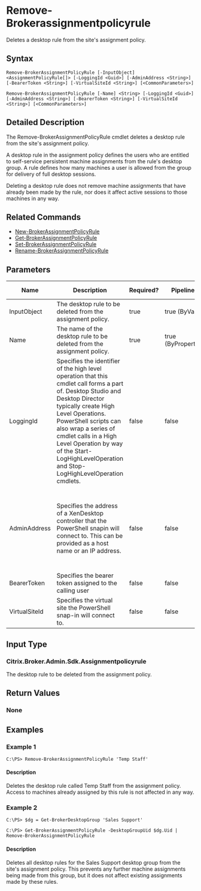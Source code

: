 ﻿
# Remove-Brokerassignmentpolicyrule
Deletes a desktop rule from the site's assignment policy.
## Syntax
```
Remove-BrokerAssignmentPolicyRule [-InputObject] <AssignmentPolicyRule[]> [-LoggingId <Guid>] [-AdminAddress <String>] [-BearerToken <String>] [-VirtualSiteId <String>] [<CommonParameters>]

Remove-BrokerAssignmentPolicyRule [-Name] <String> [-LoggingId <Guid>] [-AdminAddress <String>] [-BearerToken <String>] [-VirtualSiteId <String>] [<CommonParameters>]
```
## Detailed Description
The Remove-BrokerAssignmentPolicyRule cmdlet deletes a desktop rule from the site's assignment policy.

A desktop rule in the assignment policy defines the users who are entitled to self-service persistent machine assignments from the rule's desktop group. A rule defines how many machines a user is allowed from the group for delivery of full desktop sessions.

Deleting a desktop rule does not remove machine assignments that have already been made by the rule, nor does it affect active sessions to those machines in any way.


## Related Commands

* [New-BrokerAssignmentPolicyRule](../New-BrokerAssignmentPolicyRule/)
* [Get-BrokerAssignmentPolicyRule](../Get-BrokerAssignmentPolicyRule/)
* [Set-BrokerAssignmentPolicyRule](../Set-BrokerAssignmentPolicyRule/)
* [Rename-BrokerAssignmentPolicyRule](../Rename-BrokerAssignmentPolicyRule/)
## Parameters
| Name   | Description | Required? | Pipeline Input | Default Value |
| --- | --- | --- | --- | --- |
| InputObject | The desktop rule to be deleted from the assignment policy. | true | true (ByValue) |  |
| Name | The name of the desktop rule to be deleted from the assignment policy. | true | true (ByPropertyName) |  |
| LoggingId | Specifies the identifier of the high level operation that this cmdlet call forms a part of. Desktop Studio and Desktop Director typically create High Level Operations. PowerShell scripts can also wrap a series of cmdlet calls in a High Level Operation by way of the Start-LogHighLevelOperation and Stop-LogHighLevelOperation cmdlets. | false | false |  |
| AdminAddress | Specifies the address of a XenDesktop controller that the PowerShell snapin will connect to. This can be provided as a host name or an IP address. | false | false | Localhost. Once a value is provided by any cmdlet, this value will become the default. |
| BearerToken | Specifies the bearer token assigned to the calling user | false | false |  |
| VirtualSiteId | Specifies the virtual site the PowerShell snap-in will connect to. | false | false |  |

## Input Type

### Citrix.Broker.Admin.Sdk.Assignmentpolicyrule
The desktop rule to be deleted from the assignment policy.
## Return Values

### None

## Examples

### Example 1
```
C:\PS> Remove-BrokerAssignmentPolicyRule 'Temp Staff'
```
#### Description
Deletes the desktop rule called Temp Staff from the assignment policy. Access to machines already assigned by this rule is not affected in any way.
### Example 2
```
C:\PS> $dg = Get-BrokerDesktopGroup 'Sales Support'

C:\PS> Get-BrokerAssignmentPolicyRule -DesktopGroupUid $dg.Uid | Remove-BrokerAssignmentPolicyRule
```
#### Description
Deletes all desktop rules for the Sales Support desktop group from the site's assignment policy. This prevents any further machine assignments being made from this group, but it does not affect existing assignments made by these rules.

